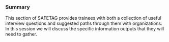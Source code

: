 ### Summary

This section of SAFETAG provides trainees with both a collection of useful interview questions and suggested paths through them with organizations.  In this session we will discuss the specific information outputs that they will need to gather.
